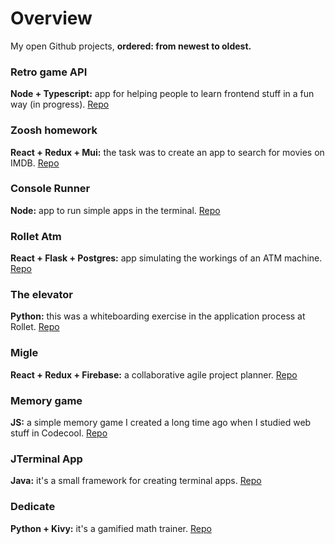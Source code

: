 # Overview

My open Github projects, **ordered: from newest to oldest.**

### Retro game API

**Node + Typescript:** app for helping people to learn frontend stuff in a fun way (in progress). [Repo](https://github.com/AdamGonda/retro-game-api-open)

### Zoosh homework

**React + Redux + Mui:** the task was to create an app to search for movies on IMDB. [Repo](https://github.com/AdamGonda/zoosh-homework)

### Console Runner

**Node:** app to run simple apps in the terminal. [Repo](https://github.com/AdamGonda/console-runner)

### Rollet Atm

**React + Flask + Postgres:** app simulating the workings of an ATM machine. [Repo](https://github.com/AdamGonda/rollet-atm)

### The elevator

**Python:** this was a whiteboarding exercise in the application process at Rollet. [Repo](https://github.com/AdamGonda/The-elevator)

### Migle

**React + Redux + Firebase:** a collaborative agile project planner. [Repo](https://github.com/AdamGonda/migle)

### Memory game

**JS:** a simple memory game I created a long time ago when I studied web stuff in Codecool. [Repo](https://github.com/AdamGonda/memory-game)

### JTerminal App

**Java:** it's a small framework for creating terminal apps. [Repo](https://github.com/AdamGonda/JTerminalApp)

### Dedicate

**Python + Kivy:** it's a gamified math trainer. [Repo](https://github.com/AdamGonda/Dedicate)
